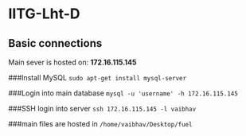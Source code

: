 # IITG-Lht-D

## Basic connections 
Main sever is hosted on: **172.16.115.145**

###Install MySQL
```sudo apt-get install mysql-server```

###Login into main database
```mysql -u 'username' -h 172.16.115.145 ```

###SSH login into server
```ssh 172.16.115.145 -l vaibhav```

###main files are hosted in ```/home/vaibhav/Desktop/fuel```


